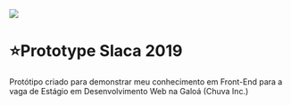 <img src="https://img.shields.io/badge/Status-Executing-yellow">

# ⭐Prototype Slaca 2019
Protótipo criado para demonstrar meu conhecimento em Front-End para a vaga de Estágio em Desenvolvimento Web na Galoá (Chuva Inc.)
